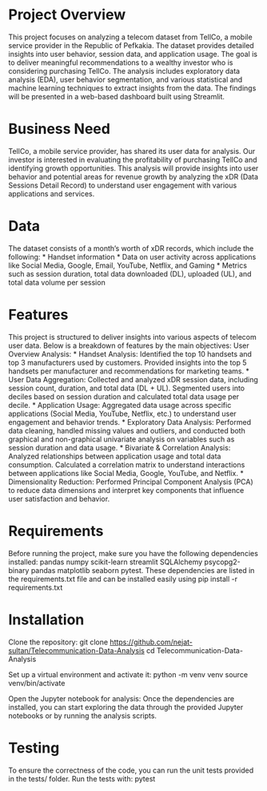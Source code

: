 # Project Overview

This project focuses on analyzing a telecom dataset from TellCo, a mobile service provider in the Republic of Pefkakia. The dataset provides detailed insights into user behavior, session data, and application usage. The goal is to deliver meaningful recommendations to a wealthy investor who is considering purchasing TellCo. The analysis includes exploratory data analysis (EDA), user behavior segmentation, and various statistical and machine learning techniques to extract insights from the data. The findings will be presented in a web-based dashboard built using Streamlit.

# Business Need 

TellCo, a mobile service provider, has shared its user data for analysis. Our investor is interested in evaluating the profitability of purchasing TellCo and identifying growth opportunities. This analysis will provide insights into user behavior and potential areas for revenue growth by analyzing the xDR (Data Sessions Detail Record) to understand user engagement with various applications and services.

# Data

The dataset consists of a month’s worth of xDR records, which include the following:
    * Handset information
    * Data on user activity across applications like Social Media, Google, Email, YouTube, Netflix, and Gaming
    * Metrics such as session duration, total data downloaded (DL), uploaded (UL), and total data volume per session

# Features

This project is structured to deliver insights into various aspects of telecom user data. Below is a breakdown of features by the main objectives:
User Overview Analysis:
    * Handset Analysis: Identified the top 10 handsets and top 3 manufacturers used by customers. Provided insights into the top 5 handsets per manufacturer and recommendations for marketing teams.
    * User Data Aggregation: Collected and analyzed xDR session data, including session count, duration, and total data (DL + UL). Segmented users into deciles based on session duration and calculated total data usage per decile.
    * Application Usage: Aggregated data usage across specific applications (Social Media, YouTube, Netflix, etc.) to understand user engagement and behavior trends.
    * Exploratory Data Analysis: Performed data cleaning, handled missing values and outliers, and conducted both graphical and non-graphical univariate analysis on variables such as session duration and data usage.
    * Bivariate & Correlation Analysis: Analyzed relationships between application usage and total data consumption. Calculated a correlation matrix to understand interactions between applications like Social Media, Google, YouTube, and Netflix.
    * Dimensionality Reduction: Performed Principal Component Analysis (PCA) to reduce data dimensions and interpret key components that influence user satisfaction and behavior.

# Requirements

Before running the project, make sure you have the following dependencies installed: pandas numpy scikit-learn streamlit SQLAlchemy psycopg2-binary pandas matplotlib seaborn pytest. These dependencies are listed in the requirements.txt file and can be installed easily using pip install -r requirements.txt

# Installation

Clone the repository: git clone https://github.com/nejat-sultan/Telecommunication-Data-Analysis cd Telecommunication-Data-Analysis

Set up a virtual environment and activate it:
python -m venv venv source venv/bin/activate

Open the Jupyter notebook for analysis:
Once the dependencies are installed, you can start exploring the data through the provided Jupyter notebooks or by running the analysis scripts.

# Testing

To ensure the correctness of the code, you can run the unit tests provided in the tests/ folder. Run the tests with: pytest




